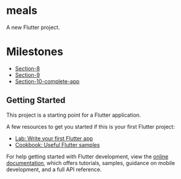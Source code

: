 # meals

A new Flutter project.

# Milestones

- [Section-8](https://www.udemy.com/course/learn-flutter-dart-to-build-ios-android-apps/learn/lecture/37143946#content)
- [Section-9](https://www.udemy.com/course/learn-flutter-dart-to-build-ios-android-apps/learn/lecture/37144760#content)
- [Section-10-complete-app](https://www.udemy.com/course/learn-flutter-dart-to-build-ios-android-apps/learn/lecture/37145084#content)

## Getting Started

This project is a starting point for a Flutter application.

A few resources to get you started if this is your first Flutter project:

- [Lab: Write your first Flutter app](https://docs.flutter.dev/get-started/codelab)
- [Cookbook: Useful Flutter samples](https://docs.flutter.dev/cookbook)

For help getting started with Flutter development, view the
[online documentation](https://docs.flutter.dev/), which offers tutorials,
samples, guidance on mobile development, and a full API reference.
